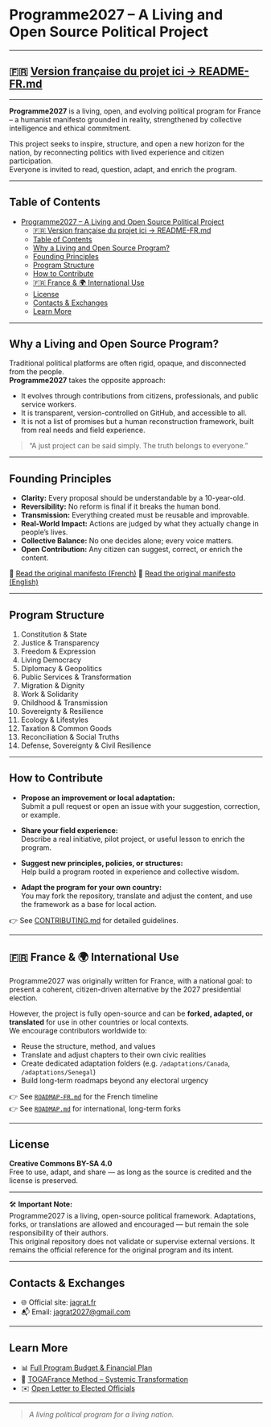 # Programme2027 – A Living and Open Source Political Project

---

## 🇫🇷 [Version française du projet ici → README-FR.md](./README-FR.md)

---

**Programme2027** is a living, open, and evolving political program for France – a humanist manifesto grounded in reality, strengthened by collective intelligence and ethical commitment.

This project seeks to inspire, structure, and open a new horizon for the nation, by reconnecting politics with lived experience and citizen participation.  
Everyone is invited to read, question, adapt, and enrich the program.

---

## Table of Contents

- [Programme2027 – A Living and Open Source Political Project](#programme2027--a-living-and-open-source-political-project)
  - [🇫🇷 Version française du projet ici → README-FR.md](#-version-française-du-projet-ici--readme-frmd)
  - [Table of Contents](#table-of-contents)
  - [Why a Living and Open Source Program?](#why-a-living-and-open-source-program)
  - [Founding Principles](#founding-principles)
  - [Program Structure](#program-structure)
  - [How to Contribute](#how-to-contribute)
  - [🇫🇷 France \& 🌍 International Use](#-france---international-use)
  - [License](#license)
  - [Contacts \& Exchanges](#contacts--exchanges)
  - [Learn More](#learn-more)

---

## Why a Living and Open Source Program?

Traditional political platforms are often rigid, opaque, and disconnected from the people.  
**Programme2027** takes the opposite approach:

- It evolves through contributions from citizens, professionals, and public service workers.
- It is transparent, version-controlled on GitHub, and accessible to all.
- It is not a list of promises but a human reconstruction framework, built from real needs and field experience.

> “A just project can be said simply. The truth belongs to everyone.”

---

## Founding Principles

- **Clarity:** Every proposal should be understandable by a 10-year-old.
- **Reversibility:** No reform is final if it breaks the human bond.
- **Transmission:** Everything created must be reusable and improvable.
- **Real-World Impact:** Actions are judged by what they actually change in people’s lives.
- **Collective Balance:** No one decides alone; every voice matters.
- **Open Contribution:** Any citizen can suggest, correct, or enrich the content.

📄 [Read the original manifesto (French)](./medias/Programme%202027%20–%20Jagrat%20–%20Une%20boussole%20pour%20ceux%20qui%20doutent.pdf)
📄 [Read the original manifesto (English)](./medias/2027%20Programme%20–%20Jagrat%20–%20A%20Compass%20for%20Those%20Who%20Doubt.pdf)  

---

## Program Structure

1. Constitution & State  
2. Justice & Transparency  
3. Freedom & Expression  
4. Living Democracy  
5. Diplomacy & Geopolitics  
6. Public Services & Transformation  
7. Migration & Dignity  
8. Work & Solidarity  
9. Childhood & Transmission  
10. Sovereignty & Resilience  
11. Ecology & Lifestyles  
12. Taxation & Common Goods  
13. Reconciliation & Social Truths  
14. Defense, Sovereignty & Civil Resilience

---

## How to Contribute

- **Propose an improvement or local adaptation:**  
  Submit a pull request or open an issue with your suggestion, correction, or example.

- **Share your field experience:**  
  Describe a real initiative, pilot project, or useful lesson to enrich the program.

- **Suggest new principles, policies, or structures:**  
  Help build a program rooted in experience and collective wisdom.

- **Adapt the program for your own country:**  
  You may fork the repository, translate and adjust the content, and use the framework as a base for local action.

👉 See [CONTRIBUTING.md](./CONTRIBUTNG.md) for detailed guidelines.

---

## 🇫🇷 France & 🌍 International Use

Programme2027 was originally written for France, with a national goal: to present a coherent, citizen-driven alternative by the 2027 presidential election.

However, the project is fully open-source and can be **forked, adapted, or translated** for use in other countries or local contexts.  
We encourage contributors worldwide to:

- Reuse the structure, method, and values
- Translate and adjust chapters to their own civic realities
- Create dedicated adaptation folders (e.g. `/adaptations/Canada`, `/adaptations/Senegal`)
- Build long-term roadmaps beyond any electoral urgency

👉 See [`ROADMAP-FR.md`](./ROADMAP-FR.md) for the French timeline  
👉 See [`ROADMAP.md`](./ROADMAP.md) for international, long-term forks

---

## License

**Creative Commons BY-SA 4.0**  
Free to use, adapt, and share — as long as the source is credited and the license is preserved.

---

🛠️ **Important Note:**  
Programme2027 is a living, open-source political framework. Adaptations, forks, or translations are allowed and encouraged — but remain the sole responsibility of their authors.  
This original repository does not validate or supervise external versions. It remains the official reference for the original program and its intent.

---

## Contacts & Exchanges

- 🌐 Official site: [jagrat.fr](https://www.jagrat.fr)
- 📬 Email: [jagrat2027@gmail.com](mailto:jagrat2027@gmail.com)

---

## Learn More

- 📊 [Full Program Budget & Financial Plan](./international/france/finance/README.md)
- 📘 [TOGAFrance Method – Systemic Transformation](https://github.com/jagrat/TOGAFrance)
- ✉️ [Open Letter to Elected Officials](./vision/Lettre_aux_elus.md)

---

> *A living political program for a living nation.*
